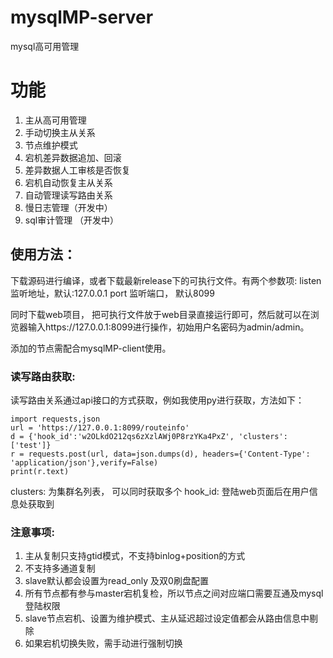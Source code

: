
# mysqlMP-server  
  
mysql高可用管理  
  
  
# 功能  
  
 1. 主从高可用管理
 2. 手动切换主从关系
 3. 节点维护模式   
 4. 宕机差异数据追加、回滚
 5. 差异数据人工审核是否恢复
 6. 宕机自动恢复主从关系
 7. 自动管理读写路由关系
 8. 慢日志管理（开发中）
 9. sql审计管理 （开发中）
  
  
## 使用方法：  
下载源码进行编译，或者下载最新release下的可执行文件。有两个参数项:
 listen  监听地址，默认:127.0.0.1
 port    监听端口， 默认8099
 
同时下载web项目， 把可执行文件放于web目录直接运行即可，然后就可以在浏览器输入https://127.0.0.1:8099进行操作，初始用户名密码为admin/admin。

添加的节点需配合mysqlMP-client使用。
  
### 读写路由获取:   
读写路由关系通过api接口的方式获取，例如我使用py进行获取，方法如下：

    import requests,json  
    url = 'https://127.0.0.1:8099/routeinfo'  
    d = {'hook_id':'w2OLkdO212qs6zXzlAWj0P8rzYKa4PxZ', 'clusters': ['test']}  
    r = requests.post(url, data=json.dumps(d), headers={'Content-Type': 'application/json'},verify=False)  
    print(r.text)  
clusters: 为集群名列表， 可以同时获取多个
hook_id: 登陆web页面后在用户信息处获取到

  
### 注意事项:
 1. 主从复制只支持gtid模式，不支持binlog+position的方式
 2. 不支持多通道复制
 3. slave默认都会设置为read_only 及双0刷盘配置
 4. 所有节点都有参与master宕机复检，所以节点之间对应端口需要互通及mysql登陆权限
 5. slave节点宕机、设置为维护模式、主从延迟超过设定值都会从路由信息中剔除
 6. 如果宕机切换失败，需手动进行强制切换

    
